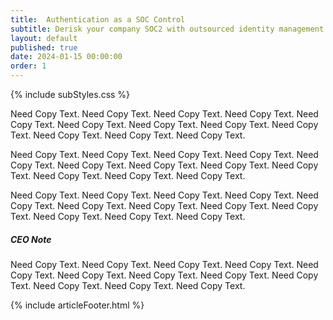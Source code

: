 ```yaml
---
title:  Authentication as a SOC Control
subtitle: Derisk your company SOC2 with outsourced identity management.
layout: default
published: true
date: 2024-01-15 00:00:00
order: 1
---
```


{% include subStyles.css %}

Need Copy Text. Need Copy Text. Need Copy Text. Need Copy Text. Need Copy Text. Need Copy Text.
Need Copy Text. Need Copy Text. Need Copy Text. Need Copy Text. Need Copy Text. Need Copy Text.

Need Copy Text. Need Copy Text. Need Copy Text. Need Copy Text. Need Copy Text. Need Copy Text.
Need Copy Text. Need Copy Text. Need Copy Text. Need Copy Text. Need Copy Text. Need Copy Text.

Need Copy Text. Need Copy Text. Need Copy Text. Need Copy Text. Need Copy Text. Need Copy Text.
Need Copy Text. Need Copy Text. Need Copy Text. Need Copy Text. Need Copy Text. Need Copy Text.

<div class="tech-note">
    <h5>
        CEO Note
    </h5>
    <p>
        Need Copy Text. Need Copy Text. Need Copy Text. Need Copy Text. Need Copy Text. Need Copy Text.
        Need Copy Text. Need Copy Text. Need Copy Text. Need Copy Text. Need Copy Text. Need Copy Text.
    </p>
</div>

{% include articleFooter.html %}
